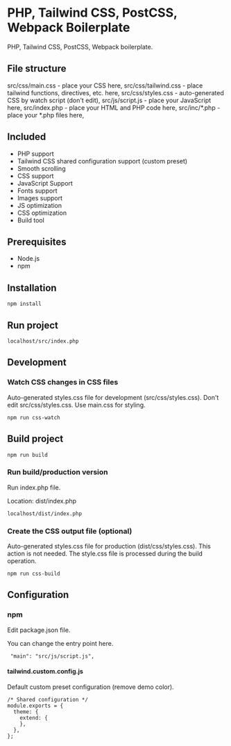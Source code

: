 # PHP, Tailwind CSS, PostCSS, Webpack Boilerplate

PHP, Tailwind CSS, PostCSS, Webpack boilerplate.

## File structure
src/css/main.css - place your CSS here,
src/css/tailwind.css - place tailwind functions, directives, etc. here,
src/css/styles.css - auto-generated CSS by watch script (don't edit),
src/js/script.js - place your JavaScript here,
src/index.php - place your HTML and PHP code here,
src/inc/*.php - place your *.php files here,

## Included

- PHP support
- Tailwind CSS shared configuration support (custom preset)
- Smooth scrolling
- CSS support
- JavaScript Support
- Fonts support
- Images support
- JS optimization
- CSS optimization
- Build tool  

## Prerequisites

- Node.js
- npm

## Installation

```npm install```

## Run project

``` localhost/src/index.php ```

## Development

### Watch CSS changes in CSS files

Auto-generated styles.css file for development (src/css/styles.css).
Don't edit src/css/styles.css. Use main.css for styling.

``` npm run css-watch ```

## Build project

``` npm run build ```

### Run build/production version

Run index.php file.

Location: dist/index.php

``` localhost/dist/index.php ```

### Create the CSS output file (optional)

Auto-generated styles.css file for production (dist/css/styles.css). This action is not needed. The style.css file is processed during the build operation.

``` npm run css-build ```

## Configuration

### npm 

Edit package.json file.

You can change the entry point here.

``` "main": "src/js/script.js",```

#### tailwind.custom.config.js

Default custom preset configuration (remove demo color).

```
/* Shared configuration */
module.exports = {
  theme: {
    extend: {
    },
  },
};
```
